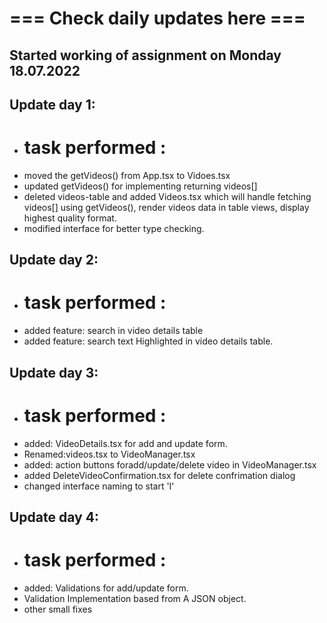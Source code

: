 # === Check daily updates here ===

## Started working of assignment on Monday 18.07.2022

## Update day 1:

- # task performed :
- moved the getVideos() from App.tsx to Vidoes.tsx
- updated getVideos() for implementing returning videos[]
- deleted videos-table and added Videos.tsx which will handle fetching videos[] using getVideos(), render videos data in table views, display highest quality format.
- modified interface for better type checking.

## Update day 2:

- # task performed :
- added feature: search in video details table
- added feature: search text Highlighted in video details table.

## Update day 3:

- # task performed :
- added: VideoDetails.tsx for add and update form.
- Renamed:videos.tsx to VideoManager.tsx
- added: action buttons foradd/update/delete video in VideoManager.tsx
- added DeleteVideoConfirmation.tsx for delete confrimation dialog
- changed interface naming to start 'I'

## Update day 4:

- # task performed :
- added: Validations for add/update form.
- Validation Implementation based from A JSON object.
- other small fixes
